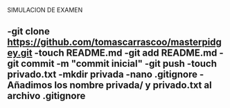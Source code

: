 SIMULACION DE EXAMEN

-git clone https://github.com/tomascarrascoo/masterpidgey.git
-touch README.md
-git add README.md
-git commit -m "commit inicial"
-git push
-touch privado.txt
-mkdir privada
-nano .gitignore
-Añadimos los nombre privada/ y privado.txt al archivo .gitignore
-

